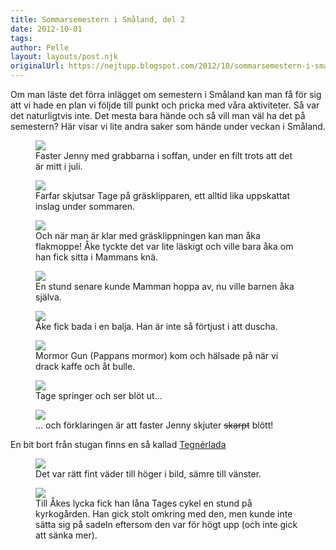 ```yaml
---
title: Sommarsemestern i Småland, del 2
date: 2012-10-01
tags: 	
author: Pelle
layout: layouts/post.njk
originalUrl: https://nejtupp.blogspot.com/2012/10/sommarsemestern-i-smaland-del-2.html
---
```


Om man läste det förra inlägget om semestern i Småland kan man få för sig att vi hade en plan vi följde till punkt och pricka med våra aktiviteter. Så var det naturligtvis inte. Det mesta bara hände och så vill man väl ha det på semestern? Här visar vi lite andra saker som hände under veckan i Småland.

<figure>
	<img src="../../../../img/Pyrtet+-+Allma%25CC%2588nt-5C5C6357.jpg">
	<figcaption>Faster Jenny med grabbarna i soffan, under en filt trots att det är mitt i juli.</figcaption>
</figure>

<figure>
	<img src="../../../../img/Pyrtet+-+Allma%25CC%2588nt-5C5C6292.jpg">
	<figcaption>Farfar skjutsar Tage på gräsklipparen, ett alltid lika uppskattat inslag under sommaren.</figcaption>
</figure>

<figure>
	<img src="../../../../img/Pyrtet+-+Allma%25CC%2588nt-5C5C6302.jpg">
	<figcaption>Och när man är klar med gräsklippningen kan man åka flakmoppe! Åke tyckte det var lite läskigt och ville bara åka om han fick sitta i Mammans knä.</figcaption>
</figure>

<figure>
	<img src="../../../../img/Pyrtet+-+Allma%25CC%2588nt-5C5C6318.jpg">
	<figcaption>En stund senare kunde Mamman hoppa av, nu ville barnen åka själva.</figcaption>
</figure>

<figure>
	<img src="../../../../img/Pyrtet+-+Allma%25CC%2588nt-5C5C6422.jpg">
	<figcaption>Åke fick bada i en balja. Han är inte så förtjust i att duscha.</figcaption>
</figure>

<figure>
	<img src="../../../../img/Pyrtet+-+Allma%25CC%2588nt-5C5C6413.jpg">
	<figcaption>Mormor Gun (Pappans mormor) kom och hälsade på när vi drack kaffe och åt bulle.</figcaption>
</figure>

<figure>
	<img src="../../../../img/Pyrtet+-+Allma%25CC%2588nt-5C5C6417.jpg">
	<figcaption>Tage springer och ser blöt ut...</figcaption>
</figure>

<figure>
	<img src="../../../../img/Pyrtet+-+Allma%25CC%2588nt-5C5C6418.jpg">
	<figcaption>... och förklaringen är att faster Jenny skjuter <span style="text-decoration: line-through">skarpt</span> blött!</figcaption>
</figure>

En bit bort från stugan finns en så kallad [Tegnérlada](https://sv.wikipedia.org/wiki/Esaias_Tegn%C3%A9r#Kyrkobyggnader)

<figure>
	<img src="../../../../img/Pyrtet+-+Allma%25CC%2588nt-5C5C6343.jpg">
	<figcaption>Det var rätt fint väder till höger i bild, sämre till vänster.</figcaption>
</figure>

<figure>
	<img src="../../../../img/Pyrtet+-+Allma%25CC%2588nt-5C5C6352.jpg">
	<figcaption>Till Åkes lycka fick han låna Tages cykel en stund på kyrkogården. Han gick stolt omkring med den, men kunde inte sätta sig på sadeln eftersom den var för högt upp (och inte gick att sänka mer).</figcaption>
</figure>
